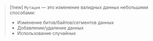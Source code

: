 
> [!new] 
> `Мутация` — это изменение валидных данных небольшими способами:
> - Изменение битов/байтов/сегментов данных
> - Добавление/удаление данных
> - Использование случайных


